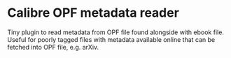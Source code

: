 # Calibre OPF metadata reader

Tiny plugin to read metadata from OPF file found alongside with ebook file.
Useful for poorly tagged files with metadata available online that can be
fetched into OPF file, e.g. arXiv.
